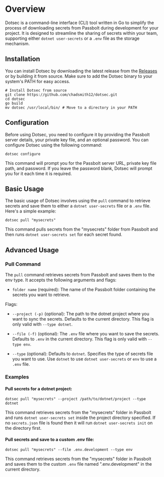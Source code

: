 
# Overview

Dotsec is a command-line interface (CLI) tool written in Go to simplify the process of downloading secrets from Passbolt during development for your project. It is designed to streamline the sharing of secrets within your team, supporting either `dotnet user-secrets` or a `.env` file as the storage mechanism.

## Installation

You can install Dotsec by downloading the latest release from the [Releases](https://github.com/chadsmith12/dotsec/releases) or by building it from source. Make sure to add the Dotsec binary to your system's PATH for easy access.

```shell
# Install Dotsec from source
git clone https://github.com/chadsmith12/dotsec.git
cd dotsec
go build
mv dotsec /usr/local/bin/ # Move to a directory in your PATH
```

## Configuration

Before using Dotsec, you need to configure it by providing the Passbolt server details, your private key file, and an optional password. You can configure Dotsec using the following command:

```shell
dotsec configure
```

This command will prompt you for the Passbolt server URL, private key file path, and password. If you leave the password blank, Dotsec will prompt you for it each time it is required.

## Basic Usage

The basic usage of Dotsec involves using the `pull` command to retrieve secrets and save them to either a `dotnet user-secrets` file or a `.env` file. Here's a simple example:

```shell
dotsec pull "mysecrets"
```

This command pulls secrets from the "mysecrets" folder from Passbolt and then runs `dotnet user-secrets set` for each secret found.

## Advanced Usage

### Pull Command

The `pull` command retrieves secrets from Passbolt and saves them to the env type. It accepts the following arguments and flags:

- `folder name` (required): The name of the Passbolt folder containing the secrets you want to retrieve.

Flags:

- `--project (-p)` (optional): The path to the dotnet project where you want to sync the secrets. Defaults to the current directory. This flag is only valid with `--type dotnet`.

- `--file (-f)` (optional): The `.env` file where you want to save the secrets. Defaults to `.env` in the current directory. This flag is only valid with `--type env`.

- `--type` (optional): Defaults to `dotnet`. Specifies the type of secrets file you want to use. Use `dotnet` to use `dotnet user-secrets` or `env` to use a `.env` file.

### Examples

#### Pull secrets for a dotnet project:

```shell
dotsec pull "mysecrets" --project /path/to/dotnet/project --type dotnet
```

This command retrieves secrets from the "mysecrets" folder in Passbolt and runs `dotnet user-secrets set` inside the project directory specified. If no `secrets.json` file is found then it will run `dotnet user-secrets init` on the directory first.

#### Pull secrets and save to a custom .env file:

```shell
dotsec pull "mysecrets" --file .env.development --type env
```

This command retrieves secrets from the "mysecrets" folder in Passbolt and saves them to the custom `.env` file named ".env.development" in the current directory.


